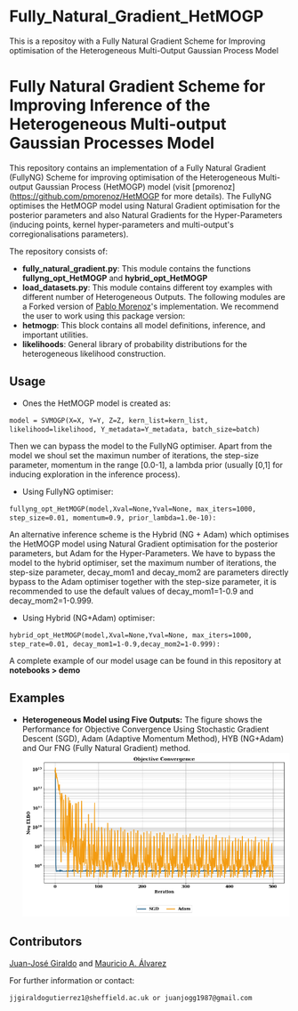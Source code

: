 # Fully_Natural_Gradient_HetMOGP
This is a repositoy with a Fully Natural Gradient Scheme for Improving optimisation of the Heterogeneous Multi-Output Gaussian Process Model

# Fully Natural Gradient Scheme for Improving Inference of the Heterogeneous Multi-output Gaussian Processes Model

This repository contains an implementation of a Fully Natural Gradient (FullyNG) Scheme for improving optimisation of the Heterogeneous Multi-output Gaussian Process (HetMOGP) model (visit [pmorenoz](https://github.com/pmorenoz/HetMOGP for more details). The FullyNG optimises the HetMOGP model using Natural Gradient optimisation for the posterior parameters and also Natural Gradients for the Hyper-Parameters (inducing points, kernel hyper-parameters and multi-output's corregionalisations parameters).

The repository consists of: 

- **fully_natural_gradient.py**: This module contains the functions **fullyng_opt_HetMOGP** and **hybrid_opt_HetMOGP**
- **load_datasets.py**: This module contains different toy examples with different number of Heterogeneous Outputs. 
The following modules are a Forked version of [Pablo Morenoz](https://github.com/pmorenoz/HetMOGP)'s implementation. We recommend the user to work using this package version:
- **hetmogp**: This block contains all model definitions, inference, and important utilities. 
- **likelihoods**: General library of probability distributions for the heterogeneous likelihood construction.

## Usage

* Ones the HetMOGP model is created as:
```
model = SVMOGP(X=X, Y=Y, Z=Z, kern_list=kern_list, likelihood=likelihood, Y_metadata=Y_metadata, batch_size=batch)
```
Then we can bypass the model to the FullyNG optimiser. Apart from the model we shoul set the maximun number of iterations, the step-size parameter, momentum in the range \[0.0-1\], a lambda prior (usually \[0,1\] for inducing exploration in the inference process).

* Using FullyNG optimiser:
```
fullyng_opt_HetMOGP(model,Xval=None,Yval=None, max_iters=1000, step_size=0.01, momentum=0.9, prior_lambda=1.0e-10):
```
An alternative inference scheme is the Hybrid (NG + Adam) which optimises the HetMOGP model using Natural Gradient optimisation for the posterior parameters, but Adam for the Hyper-Parameters. We have to bypass the model to the hybrid optimiser, set the maximum number of iterations, the step-size parameter, decay_mom1 and decay_mom2 are parameters directly bypass to the Adam optimiser together with the step-size parameter, it is recommended to use the default values of decay_mom1=1-0.9 and decay_mom2=1-0.999.

* Using Hybrid (NG+Adam) optimiser:
```
hybrid_opt_HetMOGP(model,Xval=None,Yval=None, max_iters=1000, step_rate=0.01, decay_mom1=1-0.9,decay_mom2=1-0.999):
```

A complete example of our model usage can be found in this repository at **notebooks > demo**

## Examples
* **Heterogeneous Model using Five Outputs:** The figure shows the Performance for Objective Convergence Using Stochastic Gradient Descent (SGD), Adam (Adaptive Momentum Method), HYB (NG+Adam) and
Our FNG (Fully Natural Gradient) method.
![toy2](tmp/toy4.png)

## Contributors

[Juan-José Giraldo](https://github.com/juanjogg1987) and [Mauricio A. Álvarez](https://sites.google.com/site/maalvarezl/)

For further information or contact:
```
jjgiraldogutierrez1@sheffield.ac.uk or juanjogg1987@gmail.com
